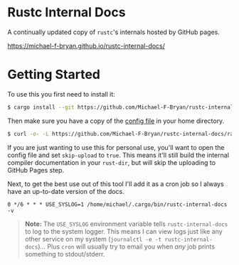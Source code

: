 # Rustc Internal Docs

A continually updated copy of `rustc`'s internals hosted by GitHub pages.

https://michael-f-bryan.github.io/rustc-internal-docs/


# Getting Started

To use this you first need to install it:

```bash
$ cargo install --git https://github.com/Michael-F-Bryan/rustc-internal-docs
```

Then make sure you have a copy of the [config file] in your home directory.

```bash
$ curl -o- -L https://github.com/Michael-F-Bryan/rustc-internal-docs/raw/master/rustc-internal-docs.toml > ~/.rustc-internal-docs.toml
```

If you are just wanting to use this for personal use, you'll want to open the 
config file and set `skip-upload` to `true`. This means it'll still build the
internal compiler documentation in your `rust-dir`, but will skip the uploading
to GitHub Pages step.

Next, to get the best use out of this tool I'll add it as a cron job so I 
always have an up-to-date version of the docs. 

```
0 */6 * * * USE_SYSLOG=1 /home/michael/.cargo/bin/rustc-internal-docs -v 
```

> **Note:** The `USE_SYSLOG` environment variable tells `rustc-internal-docs` 
> to log to the system logger. This means I can view logs just like any other
> service on my system (`journalctl -e -t rustc-internal-docs`)... Plus `cron`
> will usually try to email you when *any* job prints something to 
> stdout/stderr.


[config file]: https://github.com/Michael-F-Bryan/rustc-internal-docs/blob/master/rustc-internal-docs.toml